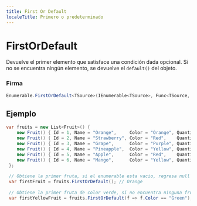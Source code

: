 ```yaml
---
title: First Or Default
localeTitle: Primero o predeterminado
---
```

# FirstOrDefault

Devuelve el primer elemento que satisface una condición dada opcional. Si no se encuentra ningún elemento, se devuelve el `default()` del objeto.

### Firma

```csharp
Enumerable.FirstOrDefault<TSource>(IEnumerable<TSource>, Func<TSource, Boolean>) 
```

## Ejemplo

```csharp
var fruits = new List<Fruit>() { 
    new Fruit() { Id = 1, Name = "Orange",     Color = "Orange", Quantity: 3   }, 
    new Fruit() { Id = 2, Name = "Strawberry", Color = "Red",    Quantity: 12  }, 
    new Fruit() { Id = 3, Name = "Grape",      Color = "Purple", Quantity: 25  }, 
    new Fruit() { Id = 4, Name = "Pineapple",  Color = "Yellow", Quantity: 1   }, 
    new Fruit() { Id = 5, Name = "Apple",      Color = "Red",    Quantity: 5   }, 
    new Fruit() { Id = 6, Name = "Mango",      Color = "Yellow", Quantity: 2   } 
 }; 
 
 // Obtiene la primer fruta, si el enumerable esta vacio, regresa null
 var firstFruit = fruits.FirstOrDefault(); // Orange 
 
 // Obtiene la primer fruta de color verde, si no encuentra ninguna fruta, regresa null
 var firstYellowFruit = fruits.FirstOrDefault(f => f.Color == "Green"); // null 

```
